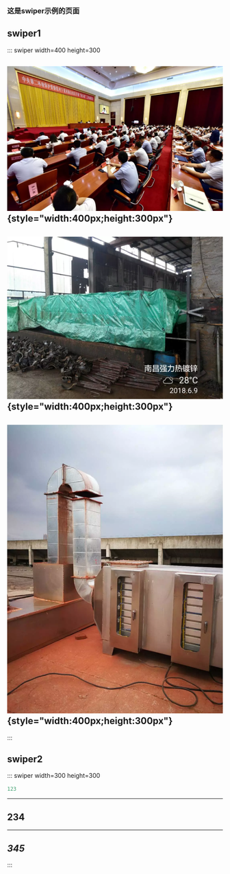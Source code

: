 ### 这是swiper示例的页面

## swiper1

::: swiper width=400 height=300

![news1](img/news1.png){style="width:400px;height:300px"}
---
![news2](img/news2.png){style="width:400px;height:300px"}
---
![news3](img/news3.png){style="width:400px;height:300px"}
---

:::

## swiper2

::: swiper  width=300 height=300
``` js
123
```
---
## 234
---
*345*
---

:::
